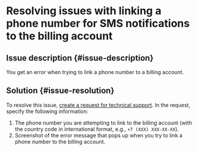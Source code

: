 # Resolving issues with linking a phone number for SMS notifications to the billing account


## Issue description {#issue-description}

You get an error when trying to link a phone number to a billing account.

## Solution {#issue-resolution}

To resolve this issue, [create a request for technical support](https://console.cloud.yandex.ru/support?section=contact).
In the request, specify the following information:

1. The phone number you are attempting to link to the billing account (with the country code in international format, e.g., `+7 (XXX) XXX-XX-XX`).
2. Screenshot of the error message that pops up when you try to link a phone number to the billing account.
